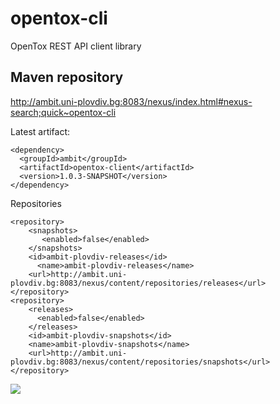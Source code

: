 opentox-cli
===========

OpenTox REST API client library

Maven repository
---

 http://ambit.uni-plovdiv.bg:8083/nexus/index.html#nexus-search;quick~opentox-cli

Latest artifact: 

```` 
<dependency>
  <groupId>ambit</groupId>
  <artifactId>opentox-client</artifactId>
  <version>1.0.3-SNAPSHOT</version>
</dependency>
````

Repositories
````
<repository>
    <snapshots>
       <enabled>false</enabled>
    </snapshots>
    <id>ambit-plovdiv-releases</id>
      <name>ambit-plovdiv-releases</name>
    <url>http://ambit.uni-plovdiv.bg:8083/nexus/content/repositories/releases</url>
</repository>
<repository>
    <releases>
      <enabled>false</enabled>
    </releases>
    <id>ambit-plovdiv-snapshots</id>
    <name>ambit-plovdiv-snapshots</name>
    <url>http://ambit.uni-plovdiv.bg:8083/nexus/content/repositories/snapshots</url>
</repository>
````

<a href='http://opentox.org'><img src='http://opentox.org/logo.png'></a>







